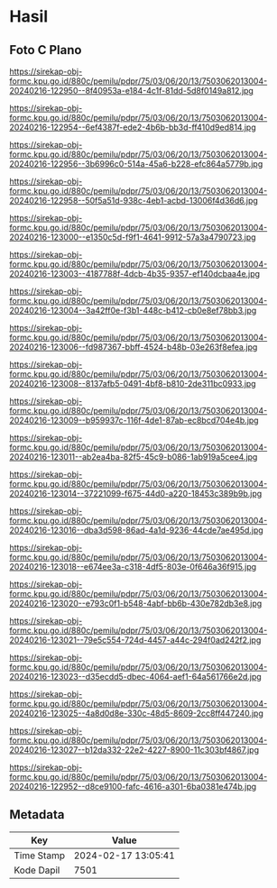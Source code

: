 # Hasil

## Foto C Plano

https://sirekap-obj-formc.kpu.go.id/880c/pemilu/pdpr/75/03/06/20/13/7503062013004-20240216-122950--8f40953a-e184-4c1f-81dd-5d8f0149a812.jpg

https://sirekap-obj-formc.kpu.go.id/880c/pemilu/pdpr/75/03/06/20/13/7503062013004-20240216-122954--6ef4387f-ede2-4b6b-bb3d-ff410d9ed814.jpg

https://sirekap-obj-formc.kpu.go.id/880c/pemilu/pdpr/75/03/06/20/13/7503062013004-20240216-122956--3b6996c0-514a-45a6-b228-efc864a5779b.jpg

https://sirekap-obj-formc.kpu.go.id/880c/pemilu/pdpr/75/03/06/20/13/7503062013004-20240216-122958--50f5a51d-938c-4eb1-acbd-13006f4d36d6.jpg

https://sirekap-obj-formc.kpu.go.id/880c/pemilu/pdpr/75/03/06/20/13/7503062013004-20240216-123000--e1350c5d-f9f1-4641-9912-57a3a4790723.jpg

https://sirekap-obj-formc.kpu.go.id/880c/pemilu/pdpr/75/03/06/20/13/7503062013004-20240216-123003--4187788f-4dcb-4b35-9357-ef140dcbaa4e.jpg

https://sirekap-obj-formc.kpu.go.id/880c/pemilu/pdpr/75/03/06/20/13/7503062013004-20240216-123004--3a42ff0e-f3b1-448c-b412-cb0e8ef78bb3.jpg

https://sirekap-obj-formc.kpu.go.id/880c/pemilu/pdpr/75/03/06/20/13/7503062013004-20240216-123006--fd987367-bbff-4524-b48b-03e263f8efea.jpg

https://sirekap-obj-formc.kpu.go.id/880c/pemilu/pdpr/75/03/06/20/13/7503062013004-20240216-123008--8137afb5-0491-4bf8-b810-2de311bc0933.jpg

https://sirekap-obj-formc.kpu.go.id/880c/pemilu/pdpr/75/03/06/20/13/7503062013004-20240216-123009--b959937c-116f-4de1-87ab-ec8bcd704e4b.jpg

https://sirekap-obj-formc.kpu.go.id/880c/pemilu/pdpr/75/03/06/20/13/7503062013004-20240216-123011--ab2ea4ba-82f5-45c9-b086-1ab919a5cee4.jpg

https://sirekap-obj-formc.kpu.go.id/880c/pemilu/pdpr/75/03/06/20/13/7503062013004-20240216-123014--37221099-f675-44d0-a220-18453c389b9b.jpg

https://sirekap-obj-formc.kpu.go.id/880c/pemilu/pdpr/75/03/06/20/13/7503062013004-20240216-123016--dba3d598-86ad-4a1d-9236-44cde7ae495d.jpg

https://sirekap-obj-formc.kpu.go.id/880c/pemilu/pdpr/75/03/06/20/13/7503062013004-20240216-123018--e674ee3a-c318-4df5-803e-0f646a36f915.jpg

https://sirekap-obj-formc.kpu.go.id/880c/pemilu/pdpr/75/03/06/20/13/7503062013004-20240216-123020--e793c0f1-b548-4abf-bb6b-430e782db3e8.jpg

https://sirekap-obj-formc.kpu.go.id/880c/pemilu/pdpr/75/03/06/20/13/7503062013004-20240216-123021--79e5c554-724d-4457-a44c-294f0ad242f2.jpg

https://sirekap-obj-formc.kpu.go.id/880c/pemilu/pdpr/75/03/06/20/13/7503062013004-20240216-123023--d35ecdd5-dbec-4064-aef1-64a561766e2d.jpg

https://sirekap-obj-formc.kpu.go.id/880c/pemilu/pdpr/75/03/06/20/13/7503062013004-20240216-123025--4a8d0d8e-330c-48d5-8609-2cc8ff447240.jpg

https://sirekap-obj-formc.kpu.go.id/880c/pemilu/pdpr/75/03/06/20/13/7503062013004-20240216-123027--b12da332-22e2-4227-8900-11c303bf4867.jpg

https://sirekap-obj-formc.kpu.go.id/880c/pemilu/pdpr/75/03/06/20/13/7503062013004-20240216-122952--d8ce9100-fafc-4616-a301-6ba0381e474b.jpg


## Metadata

| Key        | Value               |
| ---------- | ------------------- |
| Time Stamp | 2024-02-17 13:05:41 |
| Kode Dapil | 7501                |



